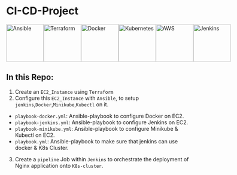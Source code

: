 # CI-CD-Project

<div style="display: flex; justify-content: space-between; align-items: center;">
  <img src="https://www.vectorlogo.zone/logos/ansible/ansible-ar21.svg"; alt="Ansible" width="100" height="100">
  <img src="https://www.vectorlogo.zone/logos/terraformio/terraformio-ar21.svg"; alt="Terraform" width="100" height="100">
  <img src="https://www.vectorlogo.zone/logos/docker/docker-official.svg"; alt="Docker" width="100" height="100">
  <img src="https://www.vectorlogo.zone/logos/kubernetes/kubernetes-ar21.svg"; alt="Kubernetes" width="100" height="100">
  <img src="https://www.vectorlogo.zone/logos/amazon_aws/amazon_aws-ar21.svg"; alt="AWS" width="100" height="100">
  <img src="https://www.vectorlogo.zone/logos/jenkins/jenkins-ar21.svg"; alt="Jenkins" width="100" height="100">
</div>

## In this Repo:
1. Create an `EC2_Instance` using `Terraform`
2. Configure this `EC2_Instance` with `Ansible`, to setup `jenkins`,`Docker`,`Minikube`,`Kubectl` on it.
-   `playbook-docker.yml`: Ansible-playbook to configure Docker on EC2.
-   `playbook-jenkins.yml`: Ansible-playbook to configure Jenkins on EC2.
-   `playbook-minikube.yml`: Ansible-playbook to configure Minikube & Kubectl on EC2.
-   `playbook.yml`: Ansible-playbook to make sure that jenkins can use docker & K8s Cluster.
3. Create a `pipeline` Job within `Jenkins` to orchestrate the deployment of Nginx application onto `K8s-cluster`.
